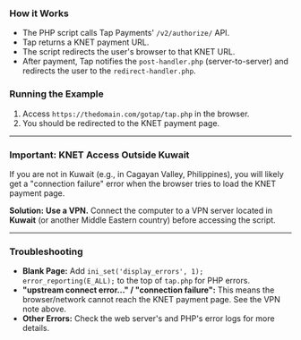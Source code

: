 ### How it Works

* The PHP script calls Tap Payments' `/v2/authorize/` API.
* Tap returns a KNET payment URL.
* The script redirects the user's browser to that KNET URL.
* After payment, Tap notifies the `post-handler.php` (server-to-server) and redirects the user to the `redirect-handler.php`.

### Running the Example

1.  Access `https://thedomain.com/gotap/tap.php` in the browser.
2.  You should be redirected to the KNET payment page.

---

### Important: KNET Access Outside Kuwait

If you are not in Kuwait (e.g., in Cagayan Valley, Philippines), you will likely get a "connection failure" error when the browser tries to load the KNET payment page.

**Solution:** **Use a VPN.** Connect the computer to a VPN server located in **Kuwait** (or another Middle Eastern country) before accessing the script.

---

### Troubleshooting

* **Blank Page:** Add `ini_set('display_errors', 1); error_reporting(E_ALL);` to the top of `tap.php` for PHP errors.
* **"upstream connect error..." / "connection failure":** This means the browser/network cannot reach the KNET payment page. See the VPN note above.
* **Other Errors:** Check the web server's and PHP's error logs for more details.
